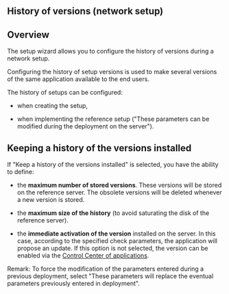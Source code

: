 
## History of versions (network setup)
			

<a name="NOTE1"></a>
<a name="NOTE1_1"></a>


## Overview
<a name="overview_ELTTEXTE000080"></a>
The setup wizard allows you to configure the history of versions during a network setup. 

Configuring the history of setup versions is used to make several versions of the same application available to the end users. 

The history of setups can be configured: 

- when creating the setup, 

- when implementing the reference setup ("These parameters can be modified during the deployment on the server").  




<a name="NOTE2"></a>
<a name="NOTE2_1"></a>


## Keeping a history of the versions installed
<a name="keeping_history_the_versions_installed_ELTTEXTE000104"></a>
If "Keep a history of the versions installed" is selected, you have the ability to define: 

- the **maximum number of stored versions**. These versions will be stored on the reference server. The obsolete versions will be deleted whenever a new version is stored. 

- the **maximum size of the history** (to avoid saturating the disk of the reference server). 

- the **immediate activation of the version** installed on the server. In this case, according to the specified check parameters, the application will propose an update. If this option is not selected, the version can be enabled via the [Control Center of applications](../WDAdminExe/2028052.md). 


Remark: To force the modification of the parameters entered during a previous deployment, select "These parameters will replace the eventual parameters previously entered in deployment". 


